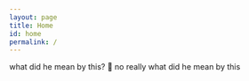 ```yaml
---
layout: page
title: Home
id: home
permalink: /
---
```



what did he mean by this? 🤔
no really what did he mean by this
